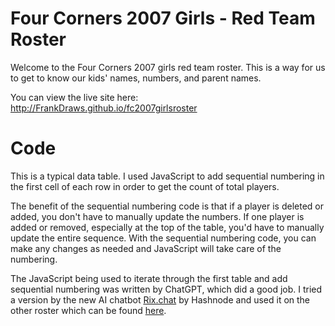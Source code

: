 # Four Corners 2007 Girls - Red Team Roster

Welcome to the Four Corners 2007 girls red team roster. This is a way for us to get to know our kids' names, numbers, and parent names.

You can view the live site here: http://FrankDraws.github.io/fc2007girlsroster

# Code
This is a typical data table. I used JavaScript to add sequential numbering in the first cell of each row in order to get the count of total players. 

The benefit of the sequential numbering code is that if a player is deleted or added, you don't have to manually update the numbers. If one player is added or removed, especially at the top of the table, you'd have to manually update the entire sequence. With the sequential numbering code, you can make any changes as needed and JavaScript will take care of the numbering. 

The JavaScript being used to iterate through the first table and add sequential numbering was written by ChatGPT, which did a good job. I tried a version by the new AI chatbot [Rix.chat](https://hashnode.com/rix) by Hashnode and used it on the other roster which can be found [here](https://github.com/FrankDraws/fc2013boysroster).